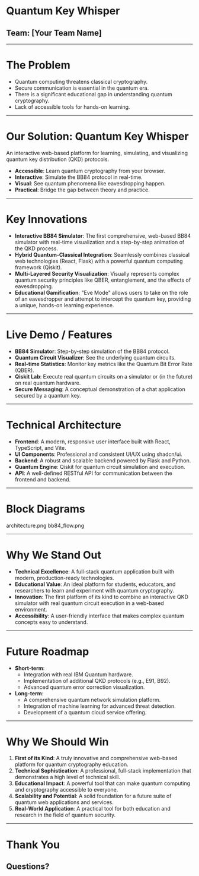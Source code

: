 
# Quantum Key Whisper

## Team: [Your Team Name]

---

# The Problem

- Quantum computing threatens classical cryptography.
- Secure communication is essential in the quantum era.
- There is a significant educational gap in understanding quantum cryptography.
- Lack of accessible tools for hands-on learning.

---

# Our Solution: Quantum Key Whisper

An interactive web-based platform for learning, simulating, and visualizing quantum key distribution (QKD) protocols.

- **Accessible**: Learn quantum cryptography from your browser.
- **Interactive**: Simulate the BB84 protocol in real-time.
- **Visual**: See quantum phenomena like eavesdropping happen.
- **Practical**: Bridge the gap between theory and practice.

---

# Key Innovations

- **Interactive BB84 Simulator**: The first comprehensive, web-based BB84 simulator with real-time visualization and a step-by-step animation of the QKD process.
- **Hybrid Quantum-Classical Integration**: Seamlessly combines classical web technologies (React, Flask) with a powerful quantum computing framework (Qiskit).
- **Multi-Layered Security Visualization**: Visually represents complex quantum security principles like QBER, entanglement, and the effects of eavesdropping.
- **Educational Gamification**: "Eve Mode" allows users to take on the role of an eavesdropper and attempt to intercept the quantum key, providing a unique, hands-on learning experience.

---

# Live Demo / Features

- **BB84 Simulator**: Step-by-step simulation of the BB84 protocol.
- **Quantum Circuit Visualizer**: See the underlying quantum circuits.
- **Real-time Statistics**: Monitor key metrics like the Quantum Bit Error Rate (QBER).
- **Qiskit Lab**: Execute real quantum circuits on a simulator or (in the future) on real quantum hardware.
- **Secure Messaging**: A conceptual demonstration of a chat application secured by a quantum key.

---

# Technical Architecture

- **Frontend**: A modern, responsive user interface built with React, TypeScript, and Vite.
- **UI Components**: Professional and consistent UI/UX using shadcn/ui.
- **Backend**: A robust and scalable backend powered by Flask and Python.
- **Quantum Engine**: Qiskit for quantum circuit simulation and execution.
- **API**: A well-defined RESTful API for communication between the frontend and backend.

---

# Block Diagrams

architecture.png
bb84_flow.png

---

# Why We Stand Out

- **Technical Excellence**: A full-stack quantum application built with modern, production-ready technologies.
- **Educational Value**: An ideal platform for students, educators, and researchers to learn and experiment with quantum cryptography.
- **Innovation**: The first platform of its kind to combine an interactive QKD simulator with real quantum circuit execution in a web-based environment.
- **Accessibility**: A user-friendly interface that makes complex quantum concepts easy to understand.

---

# Future Roadmap

- **Short-term**:
    - Integration with real IBM Quantum hardware.
    - Implementation of additional QKD protocols (e.g., E91, B92).
    - Advanced quantum error correction visualization.
- **Long-term**:
    - A comprehensive quantum network simulation platform.
    - Integration of machine learning for advanced threat detection.
    - Development of a quantum cloud service offering.

---

# Why We Should Win

1.  **First of its Kind**: A truly innovative and comprehensive web-based platform for quantum cryptography education.
2.  **Technical Sophistication**: A professional, full-stack implementation that demonstrates a high level of technical skill.
3.  **Educational Impact**: A powerful tool that can make quantum computing and cryptography accessible to everyone.
4.  **Scalability and Potential**: A solid foundation for a future suite of quantum web applications and services.
5.  **Real-World Application**: A practical tool for both education and research in the field of quantum security.

---

# Thank You

## Questions?
